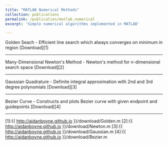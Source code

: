 ```yaml
---
title: "MATLAB Numerical Methods"
collection: publications
permalink: /publication/matlab_numerical
excerpt: 'Simple numerical algorithms implemented in MATLAB'

---
```

Golden Seach - Efficient line search which always converges on minimum in region
[Download][1]

---
Many-Dimensional Newton's Method - Newton's method for n-dimensional search space
[Download][2]

---
Gaussian Quadrature - Definite integral approximation with 2nd and 3rd degree polynomials
[Download][3]

---
Bezier Curve - Constructs and plots Bezier curve with given endpoint and guidepoints
[Download][4]

---


[1]:{{ http://aidanboyne.github.io }}/download/Golden.m
[2]:{{ http://aidanboyne.github.io }}/download/Newton.m
[3]:{{ http://aidanboyne.github.io }}/download/Gaussian.m
[4]:{{ http://aidanboyne.github.io }}/download/Bezier.m
